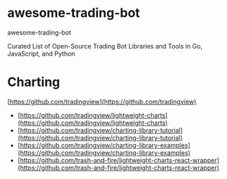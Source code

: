 # awesome-trading-bot
awesome-trading-bot

Curated List of Open-Source Trading Bot Libraries and Tools in Go, JavaScript, and Python

# Charting
[https://github.com/tradingview](https://github.com/tradingview)
- [https://github.com/tradingview/lightweight-charts](https://github.com/tradingview/lightweight-charts)
- [https://github.com/tradingview/charting-library-tutorial](https://github.com/tradingview/charting-library-tutorial)
- [https://github.com/tradingview/charting-library-examples](https://github.com/tradingview/charting-library-examples)
- [https://github.com/trash-and-fire/lightweight-charts-react-wrapper](https://github.com/trash-and-fire/lightweight-charts-react-wrapper)